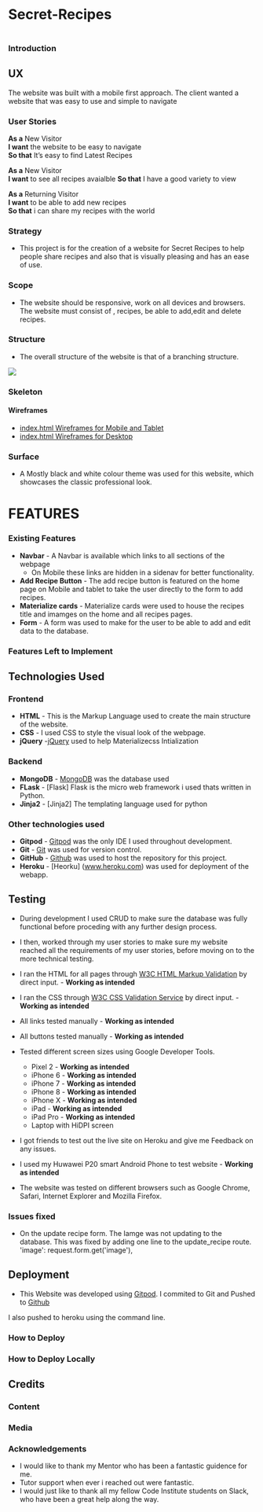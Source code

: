 # Secret-Recipes
![]()
### Introduction

## UX
The website was built with a mobile first approach. The client wanted a website that was easy to use and simple to navigate
### User Stories

**As a** New Visitor  
**I want** the website to be easy to navigate   
**So that** It’s easy to find Latest Recipes 

**As a** New Visitor   
**I want**  to see all recipes avaialble
**So that**  I have a good variety to view

**As a** Returning Visitor  
**I want** to be able to add new recipes   
**So that** i can share my recipes with the world 

### Strategy
 + This project is for the creation of a website for Secret Recipes to help people share recipes and also  that is visually pleasing and has an ease of use.

### Scope
+ The website should be responsive, work on all devices and browsers. The website must consist of , recipes, be able to add,edit and delete recipes.
### Structure
+ The overall structure of the website is that of a branching structure.

![](https://github.com/waynecrawley/Secret-Recipes/blob/master/static/images/flowchart.png)
### Skeleton

#### Wireframes
+ [index.html Wireframes for Mobile and Tablet](https://github.com/waynecrawley/Secret-Recipes/blob/master/static/images/recipemobileandtablet.png)
+ [index.html Wireframes for Desktop](https://github.com/waynecrawley/Secret-Recipes/blob/master/static/images/desktopview.png)

### Surface

+ A Mostly black and white colour theme was used for this website, which showcases the classic professional look. 


# FEATURES
### Existing Features
+ **Navbar** - A Navbar is available which links to  all sections of the webpage
  * On Mobile these links are hidden in a sidenav for better functionality.
+ **Add Recipe Button** - The add recipe button is featured on the home page on Mobile and tablet to take the user directly to the form to add recipes.
+ **Materialize cards** - Materialize cards were used to house the recipes title and imamges on the home and all recipes pages.
+ **Form** - A form was used to make for the user to be able to add and edit data to the database.

### Features Left to Implement

## Technologies Used
### Frontend
+ **HTML** - This is the Markup Language used to create the main structure of the website.
+ **CSS** - I used CSS to style the visual look of the webpage.
+ **jQuery** -[jQuery](https://jquery.com/) used to help Materializecss Intialization

### Backend
+ **MongoDB** - [MongoDB](https://www.mongodb.com/cloud/atlas) was the database used
+ **FLask** - [Flask] Flask is the micro web framework i used thats written in Python.
+ **Jinja2** - [Jinja2] The templating language used for python


### Other technologies used
+ **Gitpod** - [Gitpod](https://www.gitpod.io/) was the only IDE I used throughout development.
+ **Git** -  [Git](https://git-scm.com/) was used for version control.
+ **GitHub** - [Github](https://github.com/) was used to host the repository for this project.
+ **Heroku** - [Heorku] (www.heroku.com) was used for deployment of the webapp.




## Testing
+ During development I used CRUD to make sure the database was fully functional before proceding with any further design process.
+ I then, worked through my user stories to make sure my website reached all the requirements of my user stories, before moving on to the more technical testing.
+ I ran the HTML for all pages through [W3C HTML Markup Validation](https://validator.w3.org/) by direct input. - **Working as intended**
+ I ran the CSS through [W3C CSS Validation Service](http://www.css-validator.org/) by direct input. - **Working as intended**
+ All links tested manually - **Working as intended**
+ All buttons tested manually - **Working as intended**
+ Tested different screen sizes using Google Developer Tools.
  * Pixel 2 - **Working as intended**
  * iPhone 6 - **Working as intended**
  * iPhone 7 - **Working as intended**
  * iPhone 8 - **Working as intended**
  * iPhone X - **Working as intended**
  * iPad - **Working as intended**
  * iPad Pro  - **Working as intended**
  * Laptop with HiDPI screen 

+ I got friends to test out the live site on Heroku and give me Feedback on any issues. 
+ I used my Huwawei P20 smart Android Phone to test website - **Working as intended**
+ The website was tested on different browsers such as Google Chrome, Safari, Internet Explorer and Mozilla Firefox.

### Issues fixed 
+ On the update recipe form. The Iamge was not updating to the database. This was fixed by adding one line to the update_recipe route. 
'image': request.form.get('image'),

## Deployment
+ This Website was developed using [Gitpod](https://www.gitpod.io/). I commited to Git and Pushed to [Github](https://github.com/)

 I also pushed to heroku using the command line.
### How to Deploy

### How to Deploy Locally

## Credits
### Content

### Media

### Acknowledgements

+ I would like to thank my Mentor who has been a fantastic guidence for me.
+ Tutor support when ever i reached out were fantastic.
+ I would just like to thank all my fellow Code Institute students on Slack, who have been a great
help along the way.
